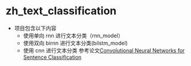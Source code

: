 # zh_text_classification
- 项目包含以下内容
  - 使用单向 rnn 进行文本分类（rnn_model）
  - 使用双向 birnn 进行文本分类(bilstm_model)
  - 使用 cnn 进行文本分类 参考论文[Convolutional Neural Networks for Sentence Classification](https://arxiv.org/pdf/1408.5882.pdf)
